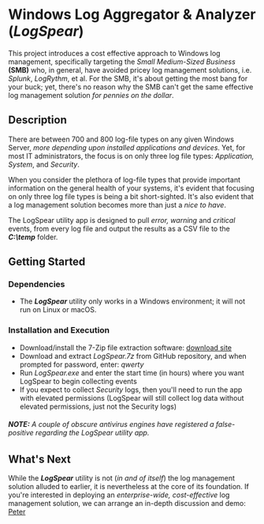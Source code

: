 # Windows Log Aggregator & Analyzer (_LogSpear_)

This project introduces a cost effective approach to Windows log management, specifically targeting the _Small Medium-Sized Business_ **(SMB)** who, in general, have avoided pricey log management solutions, i.e. _Splunk_, _LogRythm_, et al. For the SMB, it's about getting the most bang for your buck; yet, there's no reason why the SMB can't get the same effective log management solution _for pennies on the dollar_.

## Description

There are between 700 and 800 log-file types on any given Windows Server, _more depending upon installed applications and devices_. Yet, for most IT administrators, the focus is on only three log file types: _Application, System_, and _Security_. 

When you consider the plethora of log-file types that provide important information on the general health of your systems, it's evident that focusing on only three log file types is being a bit short-sighted. It's also evident that a log management solution becomes more than just a _nice to have_.

The LogSpear utility app is designed to pull _error, warning_ and _critical_ events, from every log file and output the results as a CSV file to the **_C:\temp_** folder.


## Getting Started

### Dependencies

+ The **_LogSpear_** utility only works in a Windows environment; it will not run on Linux or macOS.

### Installation and Execution

+ Download/install the 7-Zip file extraction software: [download site](https://www.7-zip.org/download.html)
+ Download and extract _LogSpear.7z_ from GitHub repository, and when prompted for password, enter: _qwerty_
+ Run _LogSpear.exe_ and enter the start time (in hours) where you want LogSpear to begin collecting events
+ If you expect to collect _Security_ logs, then you'll need to run the app with elevated permissions (LogSpear will still collect log data without elevated permissions, just not the Security logs)

###### **NOTE:** A couple of obscure antivirus engines have registered a false-positive regarding the LogSpear utility app.

## What's Next

While the **_LogSpear_** utility is not (_in and of itself_) the log management solution alluded to earlier, it is nevertheless at the core of its foundation. If you're interested in deploying an _enterprise-wide, cost-effective_ log management solution, we can arrange an in-depth discussion and demo: [Peter](mailto:peter@variacom.com)
